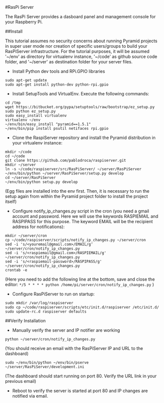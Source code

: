 #RasPi Server

The RasPi Server provides a dasboard panel and management console for your Raspberry Pi.

##Install

This tutorial assumes no security concerns about running Pyramid projects in super user mode nor creation of specific users/groups to build your RasPiServer infrastructure.
For the tutorial purposes, it will be assumed '~/env' as directory for virtualenv instance, '~/code' as github source code folder, and '~/server' as destination folder for your server files. 

* Install Python dev tools and RPi.GPIO libraries
```
sudo apt-get update
sudo apt-get install python-dev python-rpi.gpio
```

* Install SetupTools and VirtualEnv. Execute the following commands: 
```
cd /tmp
wget https://bitbucket.org/pypa/setuptools/raw/bootstrap/ez_setup.py
sudo python ez_setup.py
sudo easy_install virtualenv
virtualenv ~/env
~/env/bin/easy_install "pyramid==1.5.1"
~/env/bin/pip install psutil netifaces rpi.gpio
```

* Clone the RaspiServer repository and install the Pyramid distribution in your virtualenv instance:
```
mkdir ~/code
cd ~/code
git clone https://github.com/pablodroca/raspiserver.git
mkdir ~/server
ln -s ~/code/raspiserver/src/RasPiServer/ ~/server/RasPiServer
~/env/bin/python ~/server/RasPiServer/setup.py develop
cd ~/server/RasPiServer
~/env/bin/python setup.py develop
```
(Egg files are installed into the env first. Then, it is necessary to run the setup again from within the Pyramid project folder to install the project itself)

* Configure notify_ip_changes.py script in the cron (you need a gmail account and password. Here we will use the keywords RASPIEMAIL and RASPIPASS for this purpose. The keyword EMAIL will be the recipient address for notifications):
```
mkdir ~/server/cron
cp ~/code/raspiserver/scripts/notify_ip_changes.py ~/server/cron
sed -i 's/<youremail@gmail.com>/EMAIL/g' ~/server/cron/notify_ip_changes.py
sed -i 's/<raspiemail@gmail.com>/RASPIEMAIL/g' ~/server/cron/notify_ip_changes.py
sed -i 's/<raspiemail-password>/RASPIPASS/g' ~/server/cron/notify_ip_changes.py
crontab -e
```
(Here you need to add the following line at the bottom, save and close the editor: `*/5 * * * * python /home/pi/server/cron/notify_ip_changes.py` )

* Configure RasPiServer to run on startup:
```
sudo mkdir /var/log/raspiserver
sudo cp ~/code/raspiserver/scripts/etc/init.d/raspiserver /etc/init.d/
sudo update-rc.d raspiserver defaults
```

##Verify Installation

* Manually verify the server and IP notifier are working
```
python ~/server/cron/notify_ip_changes.py
```
(You should receive an email with the RasPiServer IP and URL to the dashboard)
```
sudo ~/env/bin/python ~/env/bin/pserve ~/server/RasPiServer/development.ini
```
(The dashboard should start running on port 80. Verify the URL link in your previous email)

* Reboot to verify the server is started at port 80 and IP changes are notified via email.
